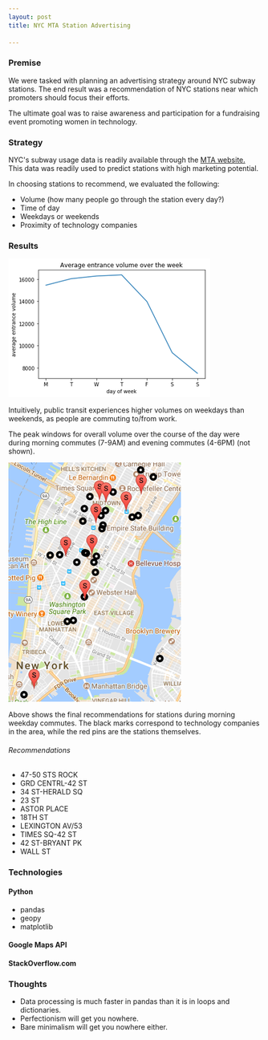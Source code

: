 ```yaml
---
layout: post
title: NYC MTA Station Advertising

---
```


### Premise

We were tasked with planning an advertising strategy around NYC subway stations.  The end result was a recommendation of NYC stations near which promoters should focus their efforts.

The ultimate goal was to raise awareness and participation for a fundraising event promoting women in technology.

### Strategy

NYC's subway usage data is readily available through the [MTA website.](http://web.mta.info/developers/turnstile.html "MTA Turnstile Data") This data was readily used to predict stations with high marketing potential.

In choosing stations to recommend, we evaluated the following:
- Volume (how many people go through the station every day?)
- Time of day
- Weekdays or weekends
- Proximity of technology companies

### Results

<img src="/img/weekdays.png"/>  

Intuitively, public transit experiences higher volumes on weekdays than weekends, as people are commuting to/from work.  

The peak windows for overall volume over the course of the day were during morning commutes (7-9AM) and evening commutes (4-6PM) (not shown).

<img src="/img/tech_stops.png"/>  

Above shows the final recommendations for stations during morning weekday commutes.  The black marks correspond to technology companies in the area, while the red pins are the stations themselves.

###### Recommendations
- 47-50 STS ROCK  
- GRD CENTRL-42 ST  
- 34 ST-HERALD SQ  
- 23 ST  
- ASTOR PLACE  
- 18TH ST  
- LEXINGTON AV/53  
- TIMES SQ-42 ST  
- 42 ST-BRYANT PK  
- WALL ST  

### Technologies

#### Python
- pandas
- geopy
- matplotlib  

#### Google Maps API  

#### StackOverflow.com  

### Thoughts

- Data processing is much faster in pandas than it is in loops and dictionaries.
- Perfectionism will get you nowhere.
- Bare minimalism will get you nowhere either.
